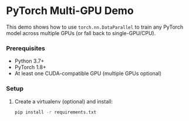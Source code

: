 # PyTorch Multi-GPU Demo

This demo shows how to use `torch.nn.DataParallel` to train any PyTorch model across multiple GPUs (or fall back to single-GPU/CPU).

### Prerequisites

- Python 3.7+
- PyTorch 1.8+
- At least one CUDA-compatible GPU (multiple GPUs optional)

### Setup

1. Create a virtualenv (optional) and install:
   ```bash
   pip install -r requirements.txt
